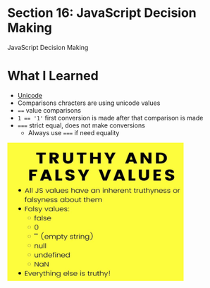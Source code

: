 # Section 16: JavaScript Decision Making

JavaScript Decision Making

# What I Learned
- [Unicode](https://www.unicode.org/charts/PDF/U0000.pdf)
- Comparisons chracters are using unicode values
- `==` value comparisons
- `1 == '1'` first conversion is made after that comparison is made 
- `===` strict equal, does not make conversions
	- Always use `===` if need equality

<img src="falsy.JPG" alt="alt text" width="400"/>